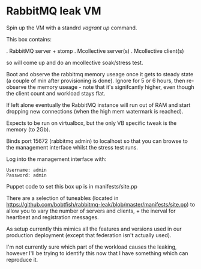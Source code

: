 # RabbitMQ leak VM

Spin up the VM with a standrd _vagrant up_ command.

This box contains:

  . RabbitMQ server + stomp
  . Mcollective server(s)
  . Mcollective client(s)

so will come up and do an mcollective soak/stress test.

Boot and observe the rabbitmq memory useage once it gets to steady state
(a couple of min after provisioning is done). Ignore for 5 or 6 hours,
then re-observe the memory useage - note that it's signifcantly higher,
even though the client count and workload stays flat.

If left alone eventually the RabbitMQ instance will run out of RAM
and start dropping new connections (when the high mem watermark
is reached).

Expects to be run on virtualbox, but the only VB specific tweak
is the memory (to 2Gb).

Binds port 15672 (rabbitmq admin) to localhost so that you can
browse to the management interface whilst the stress test runs.

Log into the management interface with:

    Username: admin
    Password: admin

Puppet code to set this box up is in manifests/site.pp

There are a selection of tuneables (located in https://github.com/bobtfish/rabbitmq-leak/blob/master/manifests/site.pp)
to allow you to vary the number of
servers and clients, + the inerval for heartbeat and registration
messages.

As setup currently this mimics all the features and versions used
in our production deployment (except that federation isn't actually used).

I'm not currently sure which part of the workload causes the leaking,
however I'll be trying to identify this now that I have something which
can reproduce it.

